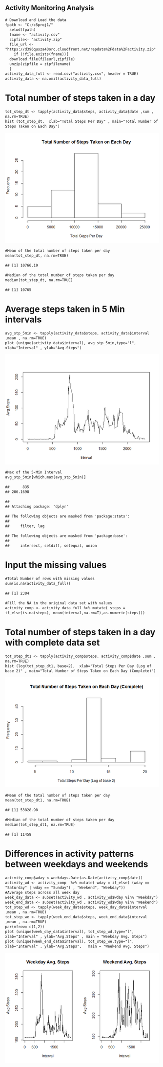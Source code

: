 Activity Monitoring Analysis
----------------------------

    # Download and Load the data
    fpath <- "C:/c5proj1/"
      setwd(fpath)
      fname <- "activity.csv"
      zipfile<- "activity.zip"
      file_url <- "https://d396qusza40orc.cloudfront.net/repdata%2Fdata%2Factivity.zip"
        if (!file.exists(fname)){
      download.file(fileurl,zipfile)
      unzip(zipfile = zipfilename)
      }
    activity_data_full <- read.csv("activity.csv", header = TRUE)
    activity_data <- na.omit(activity_data_full)

Total number of steps taken in a day
====================================

    tot_step_dt <- tapply(activity_data$steps, activity_data$date ,sum , na.rm=TRUE)
    hist (tot_step_dt,  xlab="Total Steps Per Day" , main="Total Number of Steps Taken on Each Day")

![](PA1_template_files/figure-markdown_strict/unnamed-chunk-2-1.png)

    #Mean of the total number of steps taken per day
    mean(tot_step_dt, na.rm=TRUE)

    ## [1] 10766.19

    #Median of the total number of steps taken per day
    median(tot_step_dt, na.rm=TRUE)

    ## [1] 10765

Average steps taken in 5 Min intervals
======================================

    avg_stp_5min <- tapply(activity_data$steps, activity_data$interval ,mean , na.rm=TRUE)
    plot (unique(activity_data$interval), avg_stp_5min,type="l", xlab="Interval" , ylab="Avg.Steps") 

![](PA1_template_files/figure-markdown_strict/unnamed-chunk-3-1.png)

    #Max of the 5-Min Interval
    avg_stp_5min[which.max(avg_stp_5min)]

    ##      835 
    ## 206.1698

    ## 
    ## Attaching package: 'dplyr'

    ## The following objects are masked from 'package:stats':
    ## 
    ##     filter, lag

    ## The following objects are masked from 'package:base':
    ## 
    ##     intersect, setdiff, setequal, union

Input the missing values
========================

    #Total Number of rows with missing values
    sum(is.na(activity_data_full))

    ## [1] 2304

    #Fill the NA in the original data set with values 
    activity_comp <- activity_data_full %>% mutate( steps = if_else(is.na(steps), mean(interval,na.rm=T),as.numeric(steps)))

Total number of steps taken in a day with complete data set
===========================================================

    tot_step_dt1 <- tapply(activity_comp$steps, activity_comp$date ,sum , na.rm=TRUE)
    hist (log(tot_step_dt1, base=2),  xlab="Total Steps Per Day (Log of base 2)" , main="Total Number of Steps Taken on Each Day (Complete)")

![](PA1_template_files/figure-markdown_strict/unnamed-chunk-6-1.png)

    #Mean of the total number of steps taken per day
    mean(tot_step_dt1, na.rm=TRUE)

    ## [1] 53828.98

    #Median of the total number of steps taken per day
    median(tot_step_dt1, na.rm=TRUE)

    ## [1] 11458

Differences in activity patterns between weekdays and weekends
==============================================================

    activity_comp$wday <-weekdays.Date(as.Date(activity_comp$date))
    activity_wd <- activity_comp  %>% mutate( wday = if_else( (wday == "Saturday" | wday == "Sunday") , "Weekend", "Weekday")) 
    #Average steps across all week day
    week_day_data <- subset(activity_wd , activity_wd$wday %in% "Weekday")
    week_end_data <- subset(activity_wd , activity_wd$wday %in% "Weekend")
    tot_step_wd <- tapply(week_day_data$steps, week_day_data$interval ,mean , na.rm=TRUE)
    tot_step_we <- tapply(week_end_data$steps, week_end_data$interval ,mean , na.rm=TRUE)
    par(mfrow= c(1,2))
    plot (unique(week_day_data$interval), tot_step_wd,type="l", xlab="Interval" , ylab="Avg.Steps" , main = "Weekday Avg. Steps") 
    plot (unique(week_end_data$interval), tot_step_we,type="l", xlab="Interval" , ylab="Avg.Steps",   main = "Weekend Avg. Steps") 

![](PA1_template_files/figure-markdown_strict/unnamed-chunk-7-1.png)
